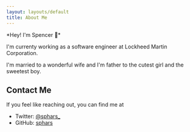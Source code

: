 ```yaml
---
layout: layouts/default
title: About Me
---
```


*Hey! I'm Spencer 👋*️

I'm currenty working as a software engineer at Lockheed Martin Corporation.

I'm married to a wonderful wife and I'm father to the cutest girl and the sweetest boy.

## Contact Me
If you feel like reaching out, you can find me at
 * Twitter: [@sphars_](https://twitter.com/sphars_) 
 * GitHub: [sphars](https://github.com/sphars)
